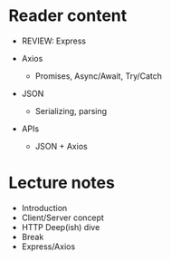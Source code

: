 # Reader content

- REVIEW: Express

- Axios
  - Promises, Async/Await, Try/Catch
- JSON
  - Serializing, parsing
- APIs
  - JSON + Axios
# Lecture notes

- Introduction
- Client/Server concept
- HTTP Deep(ish) dive
- Break
- Express/Axios
